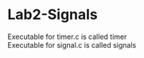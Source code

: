 # Lab2-Signals
Executable for timer.c is called timer<br>
Executable for signal.c is called signals

